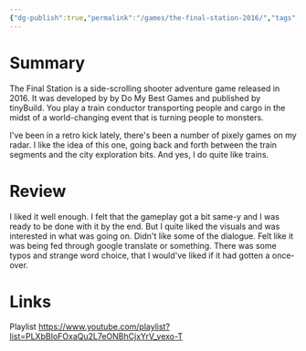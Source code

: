 ```yaml
---
{"dg-publish":true,"permalink":"/games/the-final-station-2016/","tags":["LP"],"created":"2023-12-08","updated":"2024-07-20"}
---
```



# Summary

The Final Station is a side-scrolling shooter adventure game released in 2016. It was developed by by Do My Best Games and published by tinyBuild. You play a train conductor transporting people and cargo in the midst of a world-changing event that is turning people to monsters.

I've been in a retro kick lately, there's been a number of pixely games on my radar. I like the idea of this one, going back and forth between the train segments and the city exploration bits. And yes, I do quite like trains.

# Review

I liked it well enough. I felt that the gameplay got a bit same-y and I was ready to be done with it by the end. But I quite liked the visuals and was interested in what was going on. Didn't like some of the dialogue. Felt like it was being fed through google translate or something. There was some typos and strange word choice, that I would've liked if it had gotten a once-over.

# Links

Playlist https://www.youtube.com/playlist?list=PLXbBIoFOxaQu2L7eONBhCjxYrV_vexo-T

